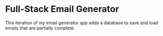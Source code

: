 # Full-Stack Email Generator

This iteration of my email generator app adds a database to save and load emails that are partially complete.
